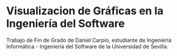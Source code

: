 # Visualizacion de Gráficas en la Ingeniería del Software

Trabajo de Fin de Grado de Daniel Carpio, estudiante de Ingeniería Informática - Ingeniería del Software de la Universidad de Sevilla.
